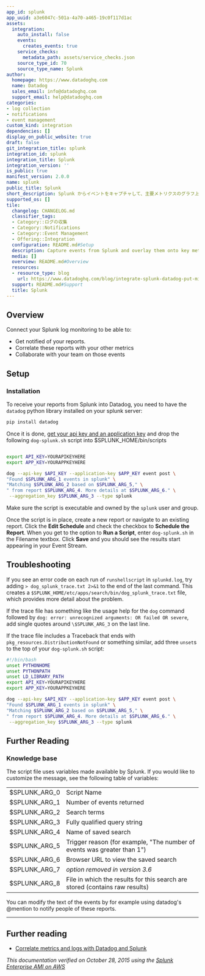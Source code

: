 ```yaml
---
app_id: splunk
app_uuid: a3e6047c-501a-4a70-a465-19c0f117d1ac
assets:
  integration:
    auto_install: false
    events:
      creates_events: true
    service_checks:
      metadata_path: assets/service_checks.json
    source_type_id: 70
    source_type_name: Splunk
author:
  homepage: https://www.datadoghq.com
  name: Datadog
  sales_email: info@datadoghq.com
  support_email: help@datadoghq.com
categories:
- log collection
- notifications
- event management
custom_kind: integration
dependencies: []
display_on_public_website: true
draft: false
git_integration_title: splunk
integration_id: splunk
integration_title: Splunk
integration_version: ''
is_public: true
manifest_version: 2.0.0
name: splunk
public_title: Splunk
short_description: Splunk からイベントをキャプチャして、主要メトリクスのグラフ上に重ねて表示。
supported_os: []
tile:
  changelog: CHANGELOG.md
  classifier_tags:
  - Category::ログの収集
  - Category::Notifications
  - Category::Event Management
  - Offering::Integration
  configuration: README.md#Setup
  description: Capture events from Splunk and overlay them onto key metrics graphs.
  media: []
  overview: README.md#Overview
  resources:
  - resource_type: blog
    url: https://www.datadoghq.com/blog/integrate-splunk-datadog-put-microscope-application-monitoring/
  support: README.md#Support
  title: Splunk
---
```


<!--  SOURCED FROM https://github.com/DataDog/integrations-internal-core -->
## Overview

Connect your Splunk log monitoring to be able to:

- Get notified of your reports.
- Correlate these reports with your other metrics
- Collaborate with your team on those events

## Setup

### Installation

To receive your reports from Splunk into Datadog, you need to have the `datadog` python library installed on your splunk server:

```bash
pip install datadog
```

Once it is done, [get your api key and an application key][1] and drop the following `dog-splunk.sh` script into \$SPLUNK_HOME/bin/scripts

```bash

export API_KEY=YOURAPIKEYHERE
export APP_KEY=YOURAPPKEYHERE

dog --api-key $API_KEY --application-key $APP_KEY event post \
"Found $SPLUNK_ARG_1 events in splunk" \
"Matching $SPLUNK_ARG_2 based on $SPLUNK_ARG_5," \
" from report $SPLUNK_ARG_4. More details at $SPLUNK_ARG_6." \
 --aggregation_key $SPLUNK_ARG_3 --type splunk
```

Make sure the script is executable and owned by the `splunk` user and group.

Once the script is in place, create a new report or navigate to an existing report. Click the **Edit Schedule** and check the checkbox to **Schedule the Report**. When you get to the option to **Run a Script**, enter `dog-splunk.sh` in the Filename textbox. Click **Save** and you should see the results start appearing in your Event Stream.

## Troubleshooting

If you see an error code on each run of `runshellscript` in `splunkd.log`, try adding `> dog_splunk_trace.txt 2>&1` to the end of the last command. This creates a `$SPLUNK_HOME/etc/apps/search/bin/dog_splunk_trace.txt` file, which provides more detail about the problem.

If the trace file has something like the usage help for the `dog` command followed by `dog: error: unrecognized arguments: OR failed OR severe`, add single quotes around `\$SPLUNK_ARG_3` on the last line.

If the trace file includes a Traceback that ends with `pkg_resources.DistributionNotFound` or something similar, add three `unset`s to the top of your `dog-splunk.sh` script:

```bash
#!/bin/bash
unset PYTHONHOME
unset PYTHONPATH
unset LD_LIBRARY_PATH
export API_KEY=YOURAPIKEYHERE
export APP_KEY=YOURAPPKEYHERE

dog --api-key $API_KEY --application-key $APP_KEY event post \
"Found $SPLUNK_ARG_1 events in splunk" \
"Matching $SPLUNK_ARG_2 based on $SPLUNK_ARG_5," \
" from report $SPLUNK_ARG_4. More details at $SPLUNK_ARG_6." \
 --aggregation_key $SPLUNK_ARG_3 --type splunk
```

## Further Reading

### Knowledge base

The script file uses variables made available by Splunk. If you would like to customize the message, see the following table of variables:

|                |                                                                             |
| :------------- | :-------------------------------------------------------------------------- |
| \$SPLUNK_ARG_0 | Script Name                                                                 |
| \$SPLUNK_ARG_1 | Number of events returned                                                   |
| \$SPLUNK_ARG_2 | Search terms                                                                |
| \$SPLUNK_ARG_3 | Fully qualified query string                                                |
| \$SPLUNK_ARG_4 | Name of saved search                                                        |
| \$SPLUNK_ARG_5 | Trigger reason (for example, "The number of events was greater than 1")     |
| \$SPLUNK_ARG_6 | Browser URL to view the saved search                                        |
| \$SPLUNK_ARG_7 | _option removed in version 3.6_                                             |
| \$SPLUNK_ARG_8 | File in which the results for this search are stored (contains raw results) |

You can modify the text of the events by for example using datadog's @mention to notify people of these reports.

---

## Further reading

- [Correlate metrics and logs with Datadog and Splunk][2]

_This documentation verified on October 28, 2015 using the [Splunk Enterprise AMI on AWS][3]_

[1]: https://app.datadoghq.com/organization-settings/api-keys
[2]: https://www.datadoghq.com/blog/integrate-splunk-datadog-put-microscope-application-monitoring/
[3]: https://aws.amazon.com/marketplace/pp/B00PUXWXNE/ref=sp_mpg_product_title?ie=UTF8&sr=0-3